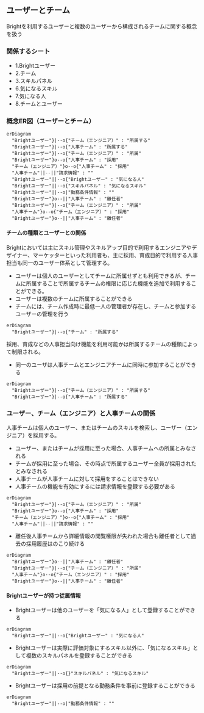 ## ユーザーとチーム

Brightを利用するユーザーと複数のユーザーから構成されるチームに関する概念を扱う

### 関係するシート

- 1.Brightユーザー
- 2.チーム
- 3.スキルパネル
- 6.気になるスキル
- 7.気になる人
- 8.チームとユーザー

### 概念ER図（ユーザーとチーム）

```mermaid
erDiagram
  "Brightユーザー"}|--o{"チーム（エンジニア）" : "所属する"
  "Brightユーザー"}|--o{"人事チーム" : "所属する"
  "Brightユーザー"}|--o{"チーム（エンジニア）" : "所属"
  "Brightユーザー"}o--o{"人事チーム" : "採用"
  "チーム（エンジニア）"}o--o{"人事チーム" : "採用"
  "人事チーム"||--||"請求情報" : ""
  "Brightユーザー"||--o{"Brightユーザー" : "気になる人"
  "Brightユーザー"||--o{"スキルパネル" : "気になるスキル"
  "Brightユーザー"||--o|"勤務条件情報" : ""
  "Brightユーザー"}o--||"人事チーム" : "離任者"
  "Brightユーザー"}|--o{"チーム（エンジニア）" : "所属"
  "人事チーム"}o--o{"チーム（エンジニア）" : "採用"
  "Brightユーザー"}o--||"人事チーム" : "離任者"
```


#### チームの種類とユーザーとの関係

Brightにおいては主にスキル管理やスキルアップ目的で利用するエンジニアやデザイナー、マーケッターといった利用者も、主に採用、育成目的で利用する人事担当も同一のユーザー体系として管理する。

- ユーザーは個人のユーザーとしてチームに所属せずとも利用できるが、チームに所属することで所属するチームの権限に応じた機能を追加で利用することができる。
- ユーザーは複数のチームに所属することができる
- チームには、チーム作成時に最低一人の管理者が存在し、チームと参加するユーザーの管理を行う

```mermaid
erDiagram
  "Brightユーザー"}|--o{"チーム" : "所属する"
```

採用、育成などの人事担当向け機能を利用可能かは所属するチームの種類によって制限される。

- 同一のユーザは人事チームとエンジニアチームに同時に参加することができる

```mermaid
erDiagram
  "Brightユーザー"}|--o{"チーム（エンジニア）" : "所属する"
  "Brightユーザー"}|--o{"人事チーム" : "所属する"
```

### ユーザー、チーム（エンジニア）と人事チームの関係

人事チームは個人のユーザー、またはチームのスキルを検索し、ユーザー（エンジニア）を採用する。

- ユーザー、またはチームが採用に至った場合、人事チームへの所属とみなされる
- チームが採用に至った場合、その時点で所属するユーザー全員が採用されたとみなされる
- 人事チームが人事チームに対して採用をすることはできない
- 人事チームの機能を有効にするには請求情報を登録する必要がある

```mermaid
erDiagram
  "Brightユーザー"}|--o{"チーム（エンジニア）" : "所属"
  "Brightユーザー"}o--o{"人事チーム" : "採用"
  "チーム（エンジニア）"}o--o{"人事チーム" : "採用"
  "人事チーム"||--||"請求情報" : ""
```

- 離任後人事チームから詳細情報の閲覧権限が失われた場合も離任者として過去の採用履歴はのこり続ける

```mermaid
erDiagram
  "Brightユーザー"}o--||"人事チーム" : "離任者"
  "Brightユーザー"}|--o{"チーム（エンジニア）" : "所属"
  "人事チーム"}o--o{"チーム（エンジニア）" : "採用"
  "Brightユーザー"}o--||"人事チーム" : "離任者"
```
#### Brightユーザーが持つ従属情報

- Brightユーザーは他のユーザーを「気になる人」として登録することができる

```mermaid
erDiagram
  "Brightユーザー"||--o{"Brightユーザー" : "気になる人"
```

- Brightユーザーは実際に評価対象にするスキル以外に、「気になるスキル」として複数のスキルパネルを登録することができる

```mermaid
erDiagram
  "Brightユーザー"||--o{}"スキルパネル" : "気になるスキル"
```

- Brightユーザーは採用の前提となる勤務条件を事前に登録することができる

```mermaid
erDiagram
  "Brightユーザー"||--o|"勤務条件情報" : ""
```
